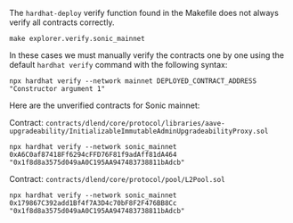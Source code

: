 The `hardhat-deploy` verify function found in the Makefile does not always verify all contracts correctly.
```
make explorer.verify.sonic_mainnet
```

In these cases we must manually verify the contracts one by one using the default `hardhat verify` command with the following syntax:
```
npx hardhat verify --network mainnet DEPLOYED_CONTRACT_ADDRESS "Constructor argument 1"
```

Here are the unverified contracts for Sonic mainnet:

Contract: `contracts/dlend/core/protocol/libraries/aave-upgradeability/InitializableImmutableAdminUpgradeabilityProxy.sol`
```
npx hardhat verify --network sonic_mainnet 0xA6C0af87418Ff6294cFFD76F81f9adAff81dA464 "0x1f8d8a3575d049aA0C195AA947483738811bAdcb"
```

Contract: `contracts/dlend/core/protocol/pool/L2Pool.sol`
```
npx hardhat verify --network sonic_mainnet 0x179867C392add1Bf4f7A3D4c70bF8F2F476BB8Cc "0x1f8d8a3575d049aA0C195AA947483738811bAdcb"
```
